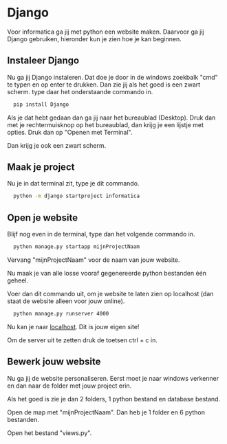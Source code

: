
# Django

Voor informatica ga jij met python een website maken. Daarvoor ga jij Django gebruiken, hieronder kun je zien hoe je kan beginnen. 

## Instaleer Django

Nu ga jij Django instaleren. Dat doe je door in de windows zoekbalk "cmd" te typen en op enter te drukken. Dan zie jij als het goed is een zwart scherm. type daar het onderstaande commando in.

```bash
  pip install Django
```

Als je dat hebt gedaan dan ga jij naar het bureaublad (Desktop). Druk dan met je rechtermuisknop op het bureaublad, dan krijg je een lijstje met opties. Druk dan op "Openen met Terminal". 

Dan krijg je ook een zwart scherm.


## Maak je project

Nu je in dat terminal zit, type je dit commando.

```bash
  python -m django startproject informatica
```

## Open je website

Blijf nog even in de terminal, type dan het volgende commando in.

```bash
  python manage.py startapp mijnProjectNaam
```

Vervang "mijnProjectNaam" voor de naam van jouw website.

Nu maak je van alle losse vooraf gegenereerde python bestanden één geheel.

Voer dan dit commando uit, om je website te laten zien op localhost (dan staat de website alleen voor jouw online).

```bash
  python manage.py runserver 4000
```

Nu kan je naar [localhost](https://127.0.0.1:4000). Dit is jouw eigen site!

Om de server uit te zetten druk de toetsen ctrl + c in.


## Bewerk jouw website

Nu ga jij de website personaliseren. Eerst moet je naar windows verkenner en dan naar de folder met jouw project erin.

Als het goed is zie je dan 2 folders, 1 python bestand en database bestand. 

Open de map met "mijnProjectNaam". Dan heb je 1 folder en 6 python bestanden.

Open het bestand "views.py".

